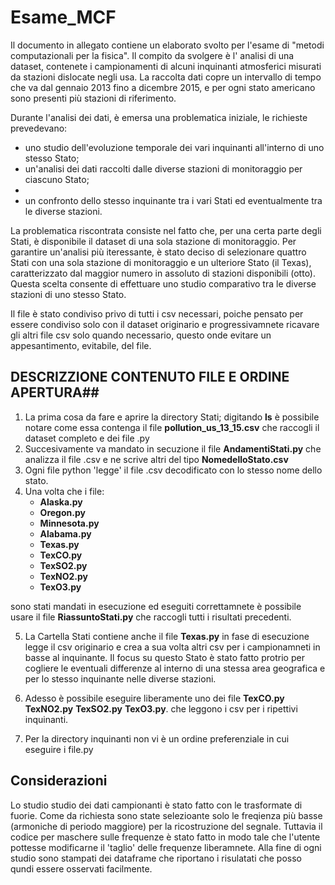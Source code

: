 # Esame_MCF
Il  documento in allegato  contiene un elaborato svolto per l'esame di "metodi computazionali per la fisica".
Il compito da svolgere è l' analisi di una dataset, contenete i campionamenti di alcuni inquinanti atmosferici misurati da stazioni dislocate negli usa.
La raccolta dati copre un intervallo di tempo che va dal gennaio 2013 fino a dicembre 2015, e per ogni stato americano sono presenti più stazioni di riferimento.

Durante l'analisi dei dati, è emersa una problematica iniziale, le richieste prevedevano:

-  uno studio dell'evoluzione temporale dei vari inquinanti all'interno di uno stesso Stato;
-  un'analisi dei dati raccolti dalle diverse stazioni di monitoraggio per ciascuno Stato;
-  
-  un confronto dello stesso inquinante tra i vari Stati ed eventualmente tra le diverse stazioni.

La problematica riscontrata consiste nel fatto che, per una certa parte degli Stati, è disponibile il dataset di una sola stazione di monitoraggio.
Per garantire un'analisi più iteressante, è stato deciso di selezionare quattro Stati con una sola stazione di monitoraggio e un ulteriore Stato (il Texas), caratterizzato dal maggior numero  in assoluto di stazioni disponibili (otto). Questa scelta consente di effettuare uno studio comparativo tra le diverse stazioni di uno stesso Stato.


Il file è stato condiviso privo di tutti i csv necessari, poiche pensato per essere condiviso solo con il dataset originario e progressivamnete ricavare gli altri file csv 
solo quando necessario, questo onde evitare un appesantimento, evitabile, del file.


## DESCRIZZIONE CONTENUTO FILE E ORDINE APERTURA##

1) La prima cosa da fare e aprire la directory Stati; digitando **ls** è possibile notare come essa contenga il file **pollution_us_13_15.csv** che raccogli il dataset completo e dei file .py
2) Succesivamente va mandato in secuzione il file **AndamentiStati.py** che analizza il file .csv e ne scrive altri del tipo **NomedelloStato.csv**
3) Ogni file python 'legge' il file .csv decodificato con lo stesso nome dello stato.
4) Una volta che i file:
   - **Alaska.py**
   - **Oregon.py**
   - **Minnesota.py**
   - **Alabama.py**
   - **Texas.py**
   - **TexCO.py**
   - **TexSO2.py**
   - **TexNO2.py**
   - **TexO3.py**
  
sono stati mandati in esecuzione ed eseguiti correttamnete è possibile usare il file **RiassuntoStati.py**
che raccogli tutti i risultati precedenti.

5) La Cartella Stati contiene anche il file **Texas.py** in fase di esecuzione  legge il csv originario e crea a sua volta altri csv per i campionamneti in basse al inquinante.
   Il focus su questo Stato è stato fatto protrio per cogliere le eventuali differenze al interno di una stessa area geografica e per
   lo stesso inquinante nelle diverse stazioni.

7) Adesso è possibile eseguire liberamente uno dei file **TexCO.py** **TexNO2.py**  **TexSO2.py** **TexO3.py**. che leggono i csv per i ripettivi inquinanti.
8) Per la directory inquinanti non vi è un ordine preferenziale in cui eseguire i file.py 

## Considerazioni ##

Lo studio studio dei dati campionanti è stato fatto con le trasformate di fuorie.
Come da richiesta sono state selezioante solo le freqienza più basse (armoniche di periodo maggiore) per la ricostruzione del segnale.
Tuttavia il codice per  maschere sulle frequenze è stato fatto in modo tale che l'utente pottesse modificarne il 'taglio' delle frequenze liberamnete.
Alla fine di ogni studio sono stampati dei dataframe che riportano i risulatati che posso qundi essere osservati facilmente.

